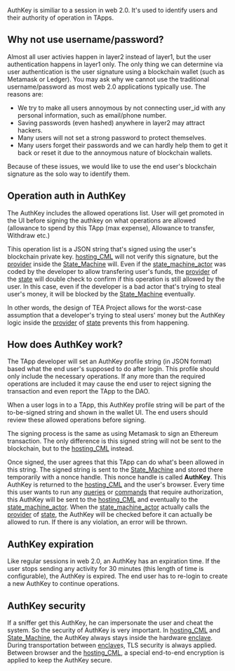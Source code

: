 AuthKey is similiar to a session in web 2.0. It's used to identify users and their authority of operation in TApps.

## Why not use username/password?

Almost all user activies happen in layer2 instead of layer1, but the user authentication happens in layer1 only. The only thing we can determine via user authentication is the user signature using a blockchain wallet (such as Metamask or Ledger). You may ask why we cannot use the traditional username/password as most web 2.0 applications typically use. The reasons are:

* We try to make all users annoymous by not connecting user_id with any personal information, such as email/phone number.
* Saving passwords (even hashed) anywhere in layer2 may attract hackers.
* Many users will not set a strong password to protect themselves.
* Many users forget their passwords and we can hardly help them to get it back or reset it due to the annoymous nature of blockchain wallets.

Because of these issues, we would like to use the end user's blockchain signature as the solo way to identify them.

## Operation auth in AuthKey

The AuthKey includes the allowed operations list. User will get promoted in the UI before signing the authkey on what operations are allowed (allowance to spend by this TApp (max expense), Allowance to transfer, Withdraw etc.)

Tihis operation list is a JSON string that's signed using the user's blockchain private key. [hosting_CML](hosting_CML.md) will not verify this signature, but the [provider](provider.md) inside the [State_Machine](State_Machine.md) will. Even if the [state_machine_actor](state_machine_actor.md) was coded by the developer to allow transfering user's funds, the [provider](provider.md) of the [state](state.md) will double check to confirm if this operation is still allowed by the user. In this case, even if the developer is a bad actor that's trying to steal user's money, it will be blocked by the [State_Machine](State_Machine.md) eventually. 

In other words, the design of TEA Project allows for the worst-case assumption that a developer's trying to steal users' money but the AuthKey logic inside the [provider](provider.md) of [state](state.md) prevents this from happening.

## How does AuthKey work?

The TApp developer will set an AuthKey profile string (in JSON format) based what the end user's supposed to do after login. This profile should only include the necessary operations. If any more than the required operations are included it may cause the end user to reject signing the transaction and even report the TApp to the DAO.

When a user logs in to a TApp, this AuthKey profile string will be part of the to-be-signed string and shown in the wallet UI. The end users should review these allowed operations before signing. 

The signing process is the same as using Metamask to sign an Ethereum transaction. The only difference is this signed string will not be sent to the blockchain, but to the [hosting_CML](hosting_CML.md) instead.

Once signed, the user agrees that this TApp can do what's been allowed in this string. The signed string is sent to the [State_Machine](State_Machine.md) and stored there temporarily with a nonce handle. This nonce handle is called **AuthKey**. This AuthKey is returned to the [hosting_CML](hosting_CML.md) and the user's browser. Every time this user wants to run any [queries](queries.md) or [commands](commands.md) that require authorization, this AuthKey will be sent to the [hosting_CML](hosting_CML.md) and eventually to the [state_machine_actor](state_machine_actor.md). When the [state_machine_actor](state_machine_actor.md) actually calls the [provider](provider.md) of [state](state.md), the AuthKey will be checked before it can actually be allowed to run. If there is any violation, an error will be thrown.

## AuthKey expiration

Like regular sessions in web 2.0, an AuthKey has an expiration time. If the user stops sending any activity for 30 minutes (this length of time is configurable), the AuthKey is expired. The end user has to re-login to create a new AuthKey to continue operations.

## AuthKey security

If a sniffer get this AuthKey, he can impersonate the user and cheat the system. So the security of AuthKey is very important. In [hosting_CML](hosting_CML.md) and [State_Machine](State_Machine.md), the AuthKey always stays inside the hardware [enclave](enclave.md). During transportation between [enclave](enclave.md)s, TLS security is always applied. Between browser and the [hosting_CML](hosting_CML.md), a special end-to-end encryption is applied to keep the AuthKey secure. 
